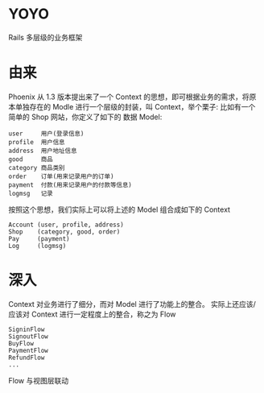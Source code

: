 # YOYO
Rails 多层级的业务框架

# 由来
Phoenix 从 1.3 版本提出来了一个 Context 的思想，即可根据业务的需求，将原本单独存在的 Modle
进行一个层级的封装，叫 Context，举个栗子:
比如有一个简单的 Shop 网站，你定义了如下的 数据 Model:

```
user     用户(登录信息)
profile  用户信息
address  用户地址信息
good     商品
category 商品类别
order    订单(用来记录用户的订单)
payment  付款(用来记录用户的付款等信息)
logmsg   记录
```

按照这个思想，我们实际上可以将上述的 Model 组合成如下的 Context

```
Account (user, profile, address)
Shop    (category, good, order)
Pay     (payment)
Log     (logmsg)
```

# 深入
Context 对业务进行了细分，而对 Model 进行了功能上的整合。
实际上还应该/应该对 Context 进行一定程度上的整合，称之为 Flow

```
SigninFlow
SignoutFlow
BuyFlow
PaymentFlow
RefundFlow
...
```

Flow 与视图层联动
